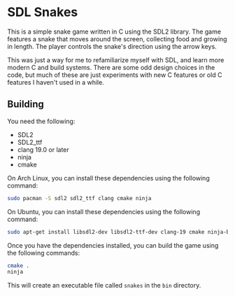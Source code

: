 # SDL Snakes

This is a simple snake game written in C using the SDL2 library. The game features a snake that moves around the screen,
collecting food and growing in length. The player controls the snake's direction using the arrow keys.

This was just a way for me to refamiliarize myself with SDL, and learn more modern C and build systems.  There are some
odd design choices in the code, but much of these are just experiments with new C features or old C features I haven't
used in a while.

## Building

You need the following:

- SDL2
- SDL2_ttf
- clang 19.0 or later
- ninja
- cmake

On Arch Linux, you can install these dependencies using the following command:

```bash
sudo pacman -S sdl2 sdl2_ttf clang cmake ninja
```

On Ubuntu, you can install these dependencies using the following command:

```bash
sudo apt-get install libsdl2-dev libsdl2-ttf-dev clang-19 cmake ninja-build
```

Once you have the dependencies installed, you can build the game using the following commands:

```bash
cmake .
ninja
```

This will create an executable file called `snakes` in the `bin` directory.


